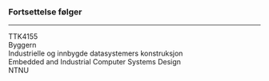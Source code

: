 ### Fortsettelse følger

---
TTK4155 \
Byggern \
Industrielle og innbygde datasystemers konstruksjon \
Embedded and Industrial Computer Systems Design \
NTNU
